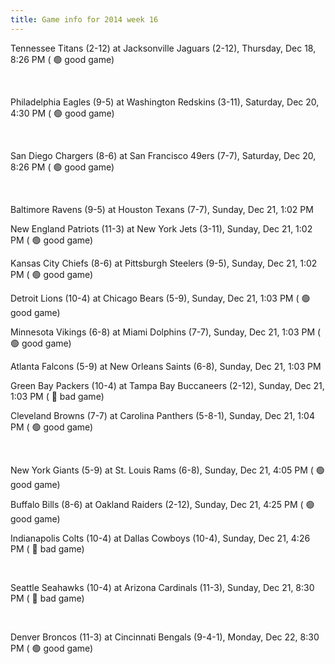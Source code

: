 ```yaml
---
title: Game info for 2014 week 16
---
```

Tennessee Titans (2-12) at Jacksonville Jaguars (2-12), Thursday, Dec 18, 8:26 PM (	:green_circle: good game)


<br/>

Philadelphia Eagles (9-5) at Washington Redskins (3-11), Saturday, Dec 20, 4:30 PM (	:green_circle: good game)


<br/>

San Diego Chargers (8-6) at San Francisco 49ers (7-7), Saturday, Dec 20, 8:26 PM (	:green_circle: good game)


<br/>

Baltimore Ravens (9-5) at Houston Texans (7-7), Sunday, Dec 21, 1:02 PM

New England Patriots (11-3) at New York Jets (3-11), Sunday, Dec 21, 1:02 PM (	:green_circle: good game)

Kansas City Chiefs (8-6) at Pittsburgh Steelers (9-5), Sunday, Dec 21, 1:02 PM (	:green_circle: good game)

Detroit Lions (10-4) at Chicago Bears (5-9), Sunday, Dec 21, 1:03 PM (	:green_circle: good game)

Minnesota Vikings (6-8) at Miami Dolphins (7-7), Sunday, Dec 21, 1:03 PM (	:green_circle: good game)

Atlanta Falcons (5-9) at New Orleans Saints (6-8), Sunday, Dec 21, 1:03 PM

Green Bay Packers (10-4) at Tampa Bay Buccaneers (2-12), Sunday, Dec 21, 1:03 PM (	:red_circle: bad game)

Cleveland Browns (7-7) at Carolina Panthers (5-8-1), Sunday, Dec 21, 1:04 PM (	:green_circle: good game)


<br/>

New York Giants (5-9) at St. Louis Rams (6-8), Sunday, Dec 21, 4:05 PM (	:green_circle: good game)

Buffalo Bills (8-6) at Oakland Raiders (2-12), Sunday, Dec 21, 4:25 PM (	:green_circle: good game)

Indianapolis Colts (10-4) at Dallas Cowboys (10-4), Sunday, Dec 21, 4:26 PM (	:red_circle: bad game)


<br/>

Seattle Seahawks (10-4) at Arizona Cardinals (11-3), Sunday, Dec 21, 8:30 PM (	:red_circle: bad game)


<br/>

Denver Broncos (11-3) at Cincinnati Bengals (9-4-1), Monday, Dec 22, 8:30 PM (	:green_circle: good game)

